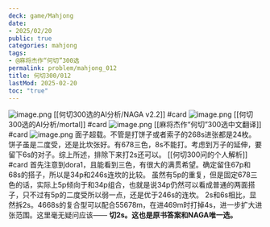 ```yaml
---
deck: game/Mahjong
date:
- 2025/02/20
public: true
categories: mahjong
tags:
- @麻将杰作“何切”300选
permalink: problem/mahjong_012
title: 何切300/012
lastMod: 2025-02-20
toc: "true"
---
```


![image.png](/assets/image_1740063109009_0.png)
[[何切300选的AI分析/NAGA v2.2]] #card
![image.png](/assets/image_1740063117165_0.png)
[[何切300选的AI分析/mortal]] #card
![image.png](/assets/image_1740063124530_0.png)
[[麻将杰作“何切”300选中文翻译]] #card
![image.png](/assets/image_1740063133284_0.png)
面子超载。不管是打饼子或者索子的268s进张都是24枚。饼子虽是二度受，还是比坎张好。有678三色，8s不能打。考虑到万子的延伸，要留下6s的对子。综上所述，排除下来打2s还可以。
[[何切300问的个人解析]] #card
首先注意到dora1，且能看到三色，有很大的满贯希望。确定留住67p和68s的搭子，所以是34p和246s连坎的比较。
虽然有5p的重复，但是固定678三色的话，实际上5p倾向于和34p组合，也就是说34p仍然可以看成普通的两面搭子，只不过有5p的二度受所以弱一点，还是优于246s的连坎。
2s和6s相比，显然拆2s。4668s的复合型可以配合55678m，在进469m时打掉4s，进一步扩大进张范围。这里毫无疑问应该——
**切2s。这也是原书答案和NAGA唯一选。**